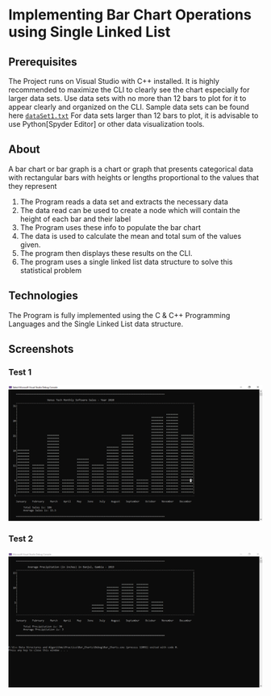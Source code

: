 # Implementing Bar Chart Operations using Single Linked List

## Prerequisites 

The Project runs on Visual Studio with C++ installed. It is highly recommended to maximize the CLI 
to clearly see the chart especially for larger data sets. Use data sets with no more than 12 bars to plot 
for it to appear clearly and organized on the CLI. Sample data sets can be found here [`dataSet1.txt`](dataSet1.txt)
For data sets larger than 12 bars to plot, it is advisable to use Python[Spyder Editor] or other data visualization tools. 

## About 

A bar chart or bar graph is a chart or graph that presents 
categorical data with rectangular bars with heights or 
lengths proportional to the values that they represent

1. The Program reads a data set and extracts the necessary data 
2. The data read can be used to create a node which will contain the height of each bar and their label
3. The Program uses these info to populate the bar chart
4. The data is used to calculate the mean and total sum of the values given.
5. The program then displays these results on the CLI.
6. The program uses a single linked list data structure to solve this statistical problem


## Technologies 

The Program is fully implemented using the C & C++ Programming Languages and the Single Linked List data structure.


## Screenshots

### Test 1

![Screenshot](Screenshots/Test1.png)


### Test 2

![Screenshot](Screenshots/Test2.png)
